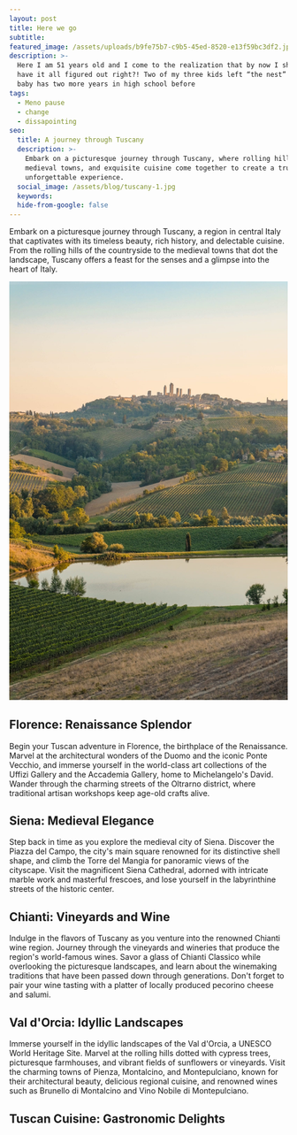 ```yaml
---
layout: post
title: Here we go
subtitle:
featured_image: /assets/uploads/b9fe75b7-c9b5-45ed-8520-e13f59bc3df2.jpeg
description: >-
  Here I am 51 years old and I come to the realization that by now I should 
  have it all figured out right?! Two of my three kids left “the nest” and our
  baby has two more years in high school before 
tags:
  - Meno pause
  - change
  - dissapointing
seo:
  title: A journey through Tuscany
  description: >-
    Embark on a picturesque journey through Tuscany, where rolling hills,
    medieval towns, and exquisite cuisine come together to create a truly
    unforgettable experience.
  social_image: /assets/blog/tuscany-1.jpg
  keywords: 
  hide-from-google: false
---
```

Embark on a picturesque journey through Tuscany, a region in central Italy that captivates with its timeless beauty, rich history, and delectable cuisine. From the rolling hills of the countryside to the medieval towns that dot the landscape, Tuscany offers a feast for the senses and a glimpse into the heart of Italy.

![Tuscany](/assets/blog/tuscany-1.jpg)

## Florence: Renaissance Splendor

Begin your Tuscan adventure in Florence, the birthplace of the Renaissance. Marvel at the architectural wonders of the Duomo and the iconic Ponte Vecchio, and immerse yourself in the world-class art collections of the Uffizi Gallery and the Accademia Gallery, home to Michelangelo's David. Wander through the charming streets of the Oltrarno district, where traditional artisan workshops keep age-old crafts alive.

## Siena: Medieval Elegance

Step back in time as you explore the medieval city of Siena. Discover the Piazza del Campo, the city's main square renowned for its distinctive shell shape, and climb the Torre del Mangia for panoramic views of the cityscape. Visit the magnificent Siena Cathedral, adorned with intricate marble work and masterful frescoes, and lose yourself in the labyrinthine streets of the historic center.

## Chianti: Vineyards and Wine

Indulge in the flavors of Tuscany as you venture into the renowned Chianti wine region. Journey through the vineyards and wineries that produce the region's world-famous wines. Savor a glass of Chianti Classico while overlooking the picturesque landscapes, and learn about the winemaking traditions that have been passed down through generations. Don't forget to pair your wine tasting with a platter of locally produced pecorino cheese and salumi.

## Val d'Orcia: Idyllic Landscapes

Immerse yourself in the idyllic landscapes of the Val d'Orcia, a UNESCO World Heritage Site. Marvel at the rolling hills dotted with cypress trees, picturesque farmhouses, and vibrant fields of sunflowers or vineyards. Visit the charming towns of Pienza, Montalcino, and Montepulciano, known for their architectural beauty, delicious regional cuisine, and renowned wines such as Brunello di Montalcino and Vino Nobile di Montepulciano.

## Tuscan Cuisine: Gastronomic Delights

